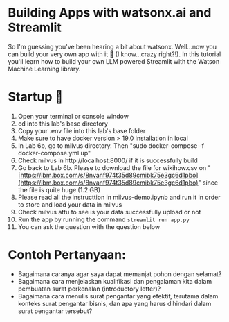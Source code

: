 # Building  Apps with watsonx.ai and Streamlit
So I'm guessing you've been hearing a bit about watsonx. Well...now you can build your very own app with it 🙌 (I know...crazy right?!). In this tutorial you'll learn how to build your own LLM powered Streamlit with the Watson Machine Learning library.  

# Startup 🚀
1. Open your terminal or console window
2. cd into this lab's base directory
3. Copy your .env file into this lab's base folder
4. Make sure to have docker version > 19.0 installation in local
5. In Lab 6b, go to milvus directory. Then "sudo docker-compose -f docker-compose.yml up"
6. Check milvus in http://localhost:8000/ if it is successfully build
7. Go back to Lab 6b. Please to download the file for wikihow.csv on "[https://ibm.box.com/s/8nvanf974t35d89cmibk75e3gc6d1pbo](https://ibm.box.com/s/8nvanf974t35d89cmibk75e3gc6d1pbo)" since the file is quite huge (1.2 GB)
8. Please read all the instructtion in milvus-demo.ipynb and run it in order to store and load your data in milvus
9. Check milvus attu to see is your data successfully upload or not
10. Run the app by running the command `streamlit run app.py`
11. You can ask the question with the question below

# Contoh Pertanyaan:
- Bagaimana caranya agar saya dapat memanjat pohon dengan selamat?
- Bagaimana cara menjelaskan kualifikasi dan pengalaman kita dalam pembuatan surat perkenalan (introductory letter)?
- Bagaimana cara menulis surat pengantar yang efektif, terutama dalam konteks surat pengantar bisnis, dan apa yang harus dihindari dalam surat pengantar tersebut?

